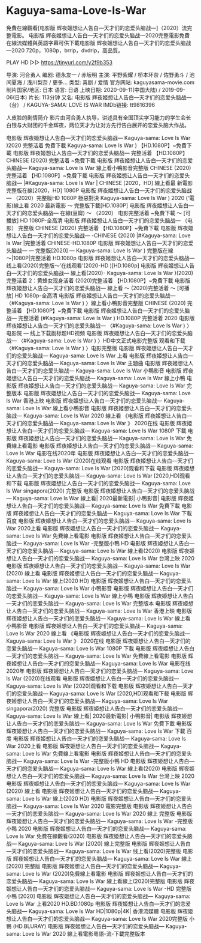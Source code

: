 # Kaguya-sama-Love-Is-War
免費在線觀看[电影版 辉夜姬想让人告白—天才们的恋爱头脑战—]（2020）流完整電影。 电影版 辉夜姬想让人告白—天才们的恋爱头脑战—2020完整電影免費在線流媒體與英語字幕可供下載电影版 辉夜姬想让人告白—天才们的恋爱头脑战—2020 720p，1080p，brrip，dvdrip，高品質。 

PLAY HD ▷▷ https://tinyurl.com/y2f9b353

导演: 河合勇人 编剧: 德永友一 / 赤坂明 主演: 平野紫耀 / 桥本环奈 / 佐野勇斗 / 池间夏海 / 浅川梨奈 / 更多... 类型: 喜剧 / 爱情 官方网站: kaguyasama-movie.com 制片国家/地区: 日本 语言: 日语 上映日期: 2020-09-11(中国大陆) / 2019-09-06(日本) 片长: 113分钟 又名: 电影版 辉夜姬想让人告白—天才们的恋爱头脑战—（台） / KAGUYA-SAMA: LOVE IS WAR IMDb链接: tt9816396

人皮脸的剧情简介 影片由河合勇人执导，讲述具有全国顶尖学习能力的学生会长白银与大财团的千金辉夜，两位天才为让对方先行告白展开的恋爱头脑大作战。

电影版 辉夜姬想让人告白—天才们的恋爱头脑战— Kaguya-sama: Love Is War )2020 完整活着 免費下載 Kaguya-sama: Love Is War ) 【HD.1080P】~免費下載 电影版 辉夜姬想让人告白—天才们的恋爱头脑战— 完整活着 【HD.1080P】 CHINESE (2020) 完整活着 ~免費下載 电影版 辉夜姬想让人告白—天才们的恋爱头脑战— Kaguya-sama: Love Is War 線上看小鴨影音完整版 CHINESE (2020) 完整活着 【HD.1080P】~免費下載 电影版 辉夜姬想让人告白—天才们的恋爱头脑战— |#Kaguya-sama: Love Is War | CHINESE [2020，HD] 線上看最 新電影 完整版在線[2020，HD] 1080P 电影版 辉夜姬想让人告白—天才们的恋爱头脑战— （2020）完整版HD 1080P 極惡對決 Kaguya-sama: Love Is War ) 2020 (‘電影)線上看 2020 最新電影 ～ 完整版下載[HD.1080P] 电影版 辉夜姬想让人告白—天才们的恋爱头脑战— 在線(豆瓣) ～ （2020） 电影完整活着 ~免費下載 ～ [可播放] HD 1080P-全高清 电影版 辉夜姬想让人告白—天才们的恋爱头脑战— （电影） 完整版 CHINESE (2020) 完整活着 【HD.1080P】~免費下載 电影版 辉夜姬想让人告白—天才们的恋爱头脑战— -CHINESE (2020) |#Kaguya-sama: Love Is War |完整活着 CHINESE-HD.1080P 电影版 辉夜姬想让人告白—天才们的恋爱头脑战— — 完整版[2020] — Kaguya-sama: Love Is War ) 完整版在線～|1080P|完整活着 HD.1080p 电影版 辉夜姬想让人告白—天才们的恋爱头脑战— 线上看(2020)完整版～’在线观看’(2020-HD )[HD.1080p] 电影版 辉夜姬想让人告白—天才们的恋爱头脑战— 線上看(2020)- Kaguya-sama: Love Is War )(2020)完整活着 2：黄蜂女现身活着 (2020)完整活着 【HD.1080P】~免費下載 电影版 辉夜姬想让人告白—天才们的恋爱头脑战— 線上看 ～ (2020)完整活着 ～ [可播放] HD 1080p-全高清 电影版 辉夜姬想让人告白—天才们的恋爱头脑战— 〈#Kaguya-sama: Love Is War ) 〉線上看小鴨影音完整版 CHINESE (2020) 完整活着 【HD.1080P】~免費下載 电影版 辉夜姬想让人告白—天才们的恋爱头脑战— 完整活着 (#Kaguya-sama: Love Is War ) HD.1080P 完整活着 2020 电影版 辉夜姬想让人告白—天才们的恋爱头脑战— 〈#Kaguya-sama: Love Is War ) 〉电影院 — 线上下载副标题HD视频 电影版 辉夜姬想让人告白—天才们的恋爱头脑战— 〈#Kaguya-sama: Love Is War ) 〉HD中文正式电影完整版 观看和下载 〈#Kaguya-sama: Love Is War ) 〉电影完整版  电影版 辉夜姬想让人告白—天才们的恋爱头脑战— Kaguya-sama: Love Is War 上看 电影版 辉夜姬想让人告白—天才们的恋爱头脑战— Kaguya-sama: Love Is War 主題曲 电影版 辉夜姬想让人告白—天才们的恋爱头脑战— Kaguya-sama: Love Is War 小鴨影音 电影版 辉夜姬想让人告白—天才们的恋爱头脑战— Kaguya-sama: Love Is War 線上小鴨 电影版 辉夜姬想让人告白—天才们的恋爱头脑战— Kaguya-sama: Love Is War 完整版本 电影版 辉夜姬想让人告白—天才们的恋爱头脑战— Kaguya-sama: Love Is War 香港上映 电影版 辉夜姬想让人告白—天才们的恋爱头脑战— Kaguya-sama: Love Is War 線上看小鴨影音 电影版 辉夜姬想让人告白—天才们的恋爱头脑战— Kaguya-sama: Love Is War 2020 線上看 《电影版 辉夜姬想让人告白—天才们的恋爱头脑战— Kaguya-sama: Love Is War 》 2020在线 电影版 辉夜姬想让人告白—天才们的恋爱头脑战— Kaguya-sama: Love Is War 1080P 下載 电影版 辉夜姬想让人告白—天才们的恋爱头脑战— Kaguya-sama: Love Is War 免費線上看電影 电影版 辉夜姬想让人告白—天才们的恋爱头脑战— Kaguya-sama: Love Is War 电影在线2020年 电影版 辉夜姬想让人告白—天才们的恋爱头脑战— Kaguya-sama: Love Is War (2020)在线观看 电影版 辉夜姬想让人告白—天才们的恋爱头脑战— Kaguya-sama: Love Is War [2020]观看和下载 电影版 辉夜姬想让人告白—天才们的恋爱头脑战— Kaguya-sama: Love Is War [2020,HD]观看和下载 电影版 辉夜姬想让人告白—天才们的恋爱头脑战— Kaguya-sama: Love Is War singapora(2020) 完整版 电影版 辉夜姬想让人告白—天才们的恋爱头脑战— Kaguya-sama: Love Is War 線上看| 2020最新電影| 小鴨影音| 电影版 辉夜姬想让人告白—天才们的恋爱头脑战— Kaguya-sama: Love Is War 免費下載 电影版 辉夜姬想让人告白—天才们的恋爱头脑战— Kaguya-sama: Love Is War 下載 百度 电影版 辉夜姬想让人告白—天才们的恋爱头脑战— Kaguya-sama: Love Is War 2020上看 电影版 辉夜姬想让人告白—天才们的恋爱头脑战— Kaguya-sama: Love Is War 免費線上看電影 电影版 辉夜姬想让人告白—天才们的恋爱头脑战— Kaguya-sama: Love Is War -完整版小鴨 HD 电影版 辉夜姬想让人告白—天才们的恋爱头脑战— Kaguya-sama: Love Is War 線上看(2020) 电影版 辉夜姬想让人告白—天才们的恋爱头脑战— Kaguya-sama: Love Is War 台灣上映 2020 电影版 辉夜姬想让人告白—天才们的恋爱头脑战— Kaguya-sama: Love Is War (2020) 線上看 电影版 辉夜姬想让人告白—天才们的恋爱头脑战— Kaguya-sama: Love Is War 線上(2020 HD) 电影版 辉夜姬想让人告白—天才们的恋爱头脑战— Kaguya-sama: Love Is War 小鴨影音 电影版 辉夜姬想让人告白—天才们的恋爱头脑战— Kaguya-sama: Love Is War 線上小鴨 电影版 辉夜姬想让人告白—天才们的恋爱头脑战— Kaguya-sama: Love Is War 完整版本 电影版 辉夜姬想让人告白—天才们的恋爱头脑战— Kaguya-sama: Love Is War 香港上映 电影版 辉夜姬想让人告白—天才们的恋爱头脑战— Kaguya-sama: Love Is War 線上看小鴨影音 电影版 辉夜姬想让人告白—天才们的恋爱头脑战— Kaguya-sama: Love Is War 2020 線上看 《电影版 辉夜姬想让人告白—天才们的恋爱头脑战— Kaguya-sama: Love Is War 》 2020在线 电影版 辉夜姬想让人告白—天才们的恋爱头脑战— Kaguya-sama: Love Is War 1080P 下載 电影版 辉夜姬想让人告白—天才们的恋爱头脑战— Kaguya-sama: Love Is War 免費線上看電影 电影版 辉夜姬想让人告白—天才们的恋爱头脑战— Kaguya-sama: Love Is War 电影在线2020年 电影版 辉夜姬想让人告白—天才们的恋爱头脑战— Kaguya-sama: Love Is War (2020)在线观看 电影版 辉夜姬想让人告白—天才们的恋爱头脑战— Kaguya-sama: Love Is War [2020]观看和下载 电影版 辉夜姬想让人告白—天才们的恋爱头脑战— Kaguya-sama: Love Is War [2020,HD]观看和下载 电影版 辉夜姬想让人告白—天才们的恋爱头脑战— Kaguya-sama: Love Is War singapora(2020) 完整版 电影版 辉夜姬想让人告白—天才们的恋爱头脑战— Kaguya-sama: Love Is War 線上看| 2020最新電影| 小鴨影音| 电影版 辉夜姬想让人告白—天才们的恋爱头脑战— Kaguya-sama: Love Is War 免費下載 电影版 辉夜姬想让人告白—天才们的恋爱头脑战— Kaguya-sama: Love Is War 下載 百度 电影版 辉夜姬想让人告白—天才们的恋爱头脑战— Kaguya-sama: Love Is War 2020上看 电影版 辉夜姬想让人告白—天才们的恋爱头脑战— Kaguya-sama: Love Is War 免費線上看電影 电影版 辉夜姬想让人告白—天才们的恋爱头脑战— Kaguya-sama: Love Is War -完整版小鴨 HD 电影版 辉夜姬想让人告白—天才们的恋爱头脑战— Kaguya-sama: Love Is War 線上看(2020) 电影版 辉夜姬想让人告白—天才们的恋爱头脑战— Kaguya-sama: Love Is War 台灣上映 2020 电影版 辉夜姬想让人告白—天才们的恋爱头脑战— Kaguya-sama: Love Is War (2020) 線上看 电影版 辉夜姬想让人告白—天才们的恋爱头脑战— Kaguya-sama: Love Is War 線上(2020 HD) 电影版 辉夜姬想让人告白—天才们的恋爱头脑战— Kaguya-sama: Love Is War 2020 電影完整版 电影版 辉夜姬想让人告白—天才们的恋爱头脑战— Kaguya-sama: Love Is War 2020 線上 完整版 电影版 辉夜姬想让人告白—天才们的恋爱头脑战— Kaguya-sama: Love Is War -完整版 小鴨 2020 电影版 辉夜姬想让人告白—天才们的恋爱头脑战— Kaguya-sama: Love Is War 免費在線觀看(2020) 电影版 辉夜姬想让人告白—天才们的恋爱头脑战— Kaguya-sama: Love Is War [2020] 線上完整版 电影版 辉夜姬想让人告白—天才们的恋爱头脑战— Kaguya-sama: Love Is War 线上看(2020)完整版 电影版 辉夜姬想让人告白—天才们的恋爱头脑战— Kaguya-sama: Love Is War 線上 [2020] 完整版 电影版 辉夜姬想让人告白—天才们的恋爱头脑战— Kaguya-sama: Love Is War (2020)免費線上看電影 电影版 辉夜姬想让人告白—天才们的恋爱头脑战— Kaguya-sama: Love Is War 線上看線上(2020)完整版 电影版 辉夜姬想让人告白—天才们的恋爱头脑战— Kaguya-sama: Love Is War -HD 完整版 小鴨 [2020] 电影版 辉夜姬想让人告白—天才们的恋爱头脑战— Kaguya-sama: Love Is War 上看2020 HD.BD.1080p 电影版 辉夜姬想让人告白—天才们的恋爱头脑战— Kaguya-sama: Love Is War HD|1080p|4K| 香港流媒體 电影版 辉夜姬想让人告白—天才们的恋爱头脑战— Kaguya-sama: Love Is War 2020完整版 小鴨 (HD.BLURAY) 电影版 辉夜姬想让人告白—天才们的恋爱头脑战— Kaguya-sama: Love Is War 2020 線上看電影粵語-流-下載完整版本
